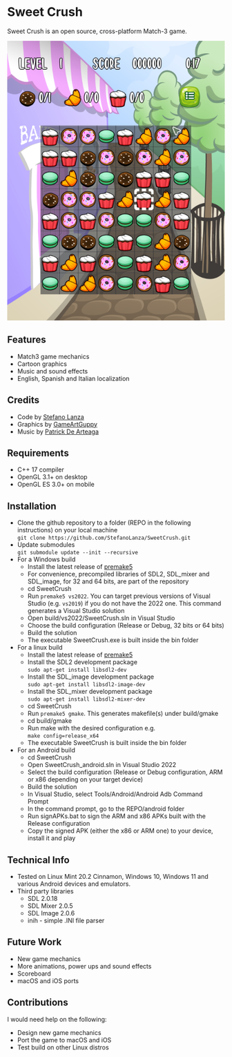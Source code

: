 # Sweet Crush
Sweet Crush is an open source, cross-platform Match-3 game.

![Screenshot](misc/screenshot.png)

## Features
* Match3 game mechanics
* Cartoon graphics
* Music and sound effects
* English, Spanish and Italian localization

## Credits
* Code by [Stefano Lanza](steflanz@gmail.com)
* Graphics by [GameArtGuppy](https://www.gameartguppy.com)
* Music by [Patrick De Arteaga](https://patrickdearteaga.com)

## Requirements
* C++ 17 compiler
* OpenGL 3.1+ on desktop
* OpenGL ES 3.0+ on mobile

## Installation
* Clone the github repository to a folder (REPO in the following instructions) on your local machine<br>
  `git clone https://github.com/StefanoLanza/SweetCrush.git`
* Update submodules <br>
  `git submodule update --init --recursive`
* For a Windows build
  * Install the latest release of [premake5](https://premake.github.io/download)
  * For convenience, precompiled libraries of SDL2, SDL_mixer and SDL_image, for 32 and 64 bits, are part of the repository
  * cd SweetCrush
  * Run `premake5 vs2022`. You can target previous versions of Visual Studio (e.g. `vs2019`) if you do not have the 2022 one.
    This command generates a Visual Studio solution
  * Open build/vs2022/SweetCrush.sln in Visual Studio
  * Choose the build configuration (Release or Debug, 32 bits or 64 bits)
  * Build the solution
  * The executable SweetCrush.exe is built inside the bin folder
* For a linux build
  * Install the latest release of [premake5](https://premake.github.io/download)
  * Install the SDL2 development package <br>
  `sudo apt-get install libsdl2-dev`
  * Install the SDL_image development package <br>
  `sudo apt-get install libsdl2-image-dev`
  * Install the SDL_mixer development package  <br>
  `sudo apt-get install libsdl2-mixer-dev`
  * cd SweetCrush
  * Run `premake5 gmake`. This generates makefile(s) under build/gmake
  * cd build/gmake
  * Run make with the desired configuration e.g. <br>`make config=release_x64`
  * The executable SweetCrush is built inside the bin folder
* For an Android build
  * cd SweetCrush
  * Open SweetCrush_android.sln in Visual Studio 2022
  * Select the build configuration (Release or Debug configuration, ARM or x86 depending on your target device)
  * Build the solution
  * In Visual Studio, select Tools/Android/Android Adb Command Prompt
  * In the command prompt, go to the REPO/android folder
  * Run signAPKs.bat to sign the ARM and x86 APKs built with the Release configuration
  * Copy the signed APK (either the x86 or ARM one) to your device, install it and play

## Technical Info
* Tested on Linux Mint 20.2 Cinnamon, Windows 10, Windows 11 and various Android devices and emulators.
* Third party libraries
  * SDL 2.0.18
  * SDL Mixer 2.0.5
  * SDL Image 2.0.6
  * inih - simple .INI file parser

## Future Work
* New game mechanics
* More animations, power ups and sound effects
* Scoreboard
* macOS and iOS ports

## Contributions
I would need help on the following:
* Design new game mechanics
* Port the game to macOS and iOS
* Test build on other Linux distros
